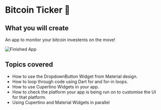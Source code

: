 # Bitcoin Ticker 🤑

## What you will create

An app to monitor your bitcoin investents on the move!

![Finished App](https://github.com/londonappbrewery/Images/blob/master/bitcoin-flutter-demo.gif)

## Topics covered

- How to use the DropdownButton Widget from Material design.
- How to loop through code using Dart for and for-in loops.
- How to use Cupertino Widgets in your app.
- How to check the platform your app is being run on to customise the UI for that platform.
- Using Cupertino and Material Widgets in parallel
